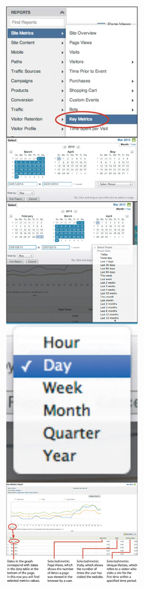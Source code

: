 <img align="center" src="images/Ch10-T01-sa.jpg" width=350><br>
<img align="center" src="images/Ch10-T01-sb.jpg" width=350><br>
<img align="center" src="images/Ch10-T01-sc.jpg" width=350><br>
<img align="center" src="images/Ch10-T01-sd.jpg" width=350><br>
<img align="center" src="images/Ch10-T01-se.jpg" width=350><br>
